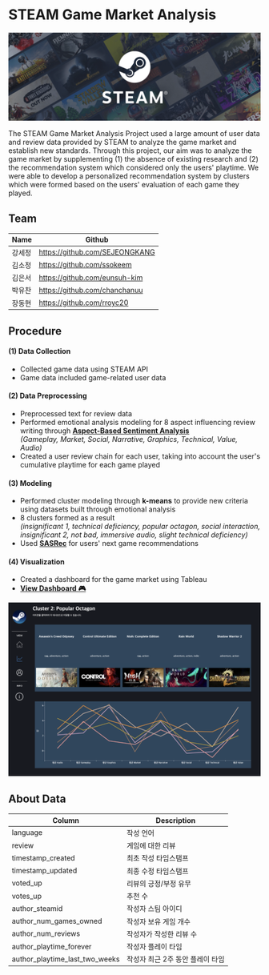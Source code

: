 # STEAM Game Market Analysis

<p align="center"><img src = "./images/steam.png"></p>

The STEAM Game Market Analysis Project used a large amount of user data and review data provided by STEAM to analyze the game market and establish new standards.  Through this project, our aim was to analyze the game market by supplementing (1) the absence of existing research and (2) the recommendation system which considered only the users' playtime. We were able to develop a personalized recommendation system by clusters which were formed based on the users' evaluation of each game they played.

## Team

| Name   | Github                         |
| ------ | ------------------------------ |
| 강세정 | https://github.com/SEJEONGKANG |
| 김소정 | https://github.com/ssokeem     |
| 김은서 | https://github.com/eunsuh-kim  |
| 박유찬 | https://github.com/chanchanuu  |
| 장동현 | https://github.com/rroyc20     |

## Procedure

#### (1) Data Collection

- Collected game data using STEAM API
- Game data included game-related user data

#### (2) Data Preprocessing

- Preprocessed text for review data
- Performed emotional analysis modeling for 8 aspect influencing review writing through **[Aspect-Based Sentiment Analysis](https://huggingface.co/yangheng/deberta-v3-base-absa-v1.1)** </br>
  _(Gameplay, Market, Social, Narrative, Graphics, Technical, Value, Audio)_
- Created a user review chain for each user, taking into account the user's cumulative playtime for each game played

#### (3) Modeling

- Performed cluster modeling through **k-means** to provide new criteria using datasets built through emotional analysis
- 8 clusters formed as a result </br>
  _(insignificant 1, technical deficiency, popular octagon, social interaction, insignificant 2, not bad, immersive audio, slight technical deficiency)_
- Used **[SASRec](https://github.com/kang205/SASRec)** for users' next game recommendations

#### (4) Visualization

- Created a dashboard for the game market using Tableau
- [**View Dashboard 🎮**](https://public.tableau.com/app/profile/eunsuh.kim/viz/SteamGameMarketAnalysis/SteamDashboard0)

<p align="center"><img src = "./images/screen.png"></p>

## About Data

| Column                         | Description                      |
| ------------------------------ | -------------------------------- |
| language                       | 작성 언어                        |
| review                         | 게임에 대한 리뷰                 |
| timestamp_created              | 최초 작성 타임스탬프             |
| timestamp_updated              | 최종 수정 타임스탬프             |
| voted_up                       | 리뷰의 긍정/부정 유무            |
| votes_up                       | 추천 수                          |
| author_steamid                 | 작성자 스팀 아이디               |
| author_num_games_owned         | 작성자 보유 게임 개수            |
| author_num_reviews             | 작성자가 작성한 리뷰 수          |
| author_playtime_forever        | 작성자 플레이 타임               |
| author_playtime_last_two_weeks | 작성자 최근 2주 동안 플레이 타임 |
